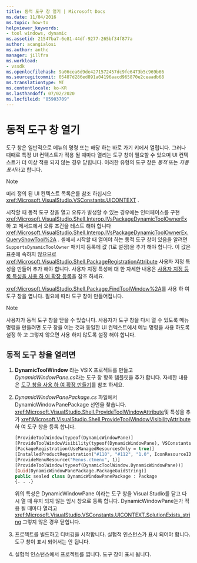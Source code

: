 ```yaml
---
title: 동적 도구 창 열기 | Microsoft Docs
ms.date: 11/04/2016
ms.topic: how-to
helpviewer_keywords:
- tool windows, dynamic
ms.assetid: 21547ba7-6e81-44df-9277-265bf34f877a
author: acangialosi
ms.author: anthc
manager: jillfra
ms.workload:
- vssdk
ms.openlocfilehash: 9a06cea6d9de4271572457dc9fe6473b5c969b66
ms.sourcegitcommit: 05487d286ed891a04196aacd965870e2ceaadb68
ms.translationtype: MT
ms.contentlocale: ko-KR
ms.lasthandoff: 07/02/2020
ms.locfileid: "85903709"
---
```

# <a name="open-a-dynamic-tool-window"></a>동적 도구 창 열기
도구 창은 일반적으로 메뉴의 명령 또는 해당 하는 바로 가기 키에서 열립니다. 그러나 때때로 특정 UI 컨텍스트가 적용 될 때마다 열리는 도구 창이 필요할 수 있으며 UI 컨텍스트가 더 이상 적용 되지 않는 경우 닫힙니다. 이러한 유형의 도구 창은 *동적* 또는 *자동 표시*라고 합니다.

> [!NOTE]
> 미리 정의 된 UI 컨텍스트 목록은를 참조 하십시오 <xref:Microsoft.VisualStudio.VSConstants.UICONTEXT> .

 시작할 때 동적 도구 창을 열고 오류가 발생할 수 있는 경우에는 인터페이스를 구현 <xref:Microsoft.VisualStudio.Shell.Interop.IVsPackageDynamicToolOwnerEx> 하 고 메서드에서 오류 조건을 테스트 해야 합니다 <xref:Microsoft.VisualStudio.Shell.Interop.IVsPackageDynamicToolOwnerEx.QueryShowTool%2A> . 셸에서 시작할 때 열어야 하는 동적 도구 창이 있음을 알려면 `SupportsDynamicToolOwner` 패키지 등록에 값 (1로 설정)을 추가 해야 합니다. 이 값은 표준에 속하지 않으므로 <xref:Microsoft.VisualStudio.Shell.PackageRegistrationAttribute> 사용자 지정 특성을 만들어 추가 해야 합니다. 사용자 지정 특성에 대 한 자세한 내용은 [사용자 지정 등록 특성을 사용 하 여 확장 등록](../extensibility/registering-and-unregistering-vspackages.md#using-a-custom-registration-attribute-to-register-an-extension)을 참조 하세요.

 <xref:Microsoft.VisualStudio.Shell.Package.FindToolWindow%2A>를 사용 하 여 도구 창을 엽니다. 필요에 따라 도구 창이 만들어집니다.

> [!NOTE]
> 사용자가 동적 도구 창을 닫을 수 있습니다. 사용자가 도구 창을 다시 열 수 있도록 메뉴 명령을 만들려면 도구 창을 여는 것과 동일한 UI 컨텍스트에서 메뉴 명령을 사용 하도록 설정 하 고 그렇지 않으면 사용 하지 않도록 설정 해야 합니다.

## <a name="to-open-a-dynamic-tool-window"></a>동적 도구 창을 열려면

1. **DynamicToolWindow** 라는 VSIX 프로젝트를 만들고 *DynamicWindowPane.cs*라는 도구 창 항목 템플릿을 추가 합니다. 자세한 내용은 [도구 창을 사용 하 여 확장 만들기](../extensibility/creating-an-extension-with-a-tool-window.md)를 참조 하세요.

2. *DynamicWindowPanePackage.cs* 파일에서 DynamicWindowPanePackage 선언을 찾습니다. <xref:Microsoft.VisualStudio.Shell.ProvideToolWindowAttribute>및 특성을 추가 <xref:Microsoft.VisualStudio.Shell.ProvideToolWindowVisibilityAttribute> 하 여 도구 창을 등록 합니다.

    ```vb
    [ProvideToolWindow(typeof(DynamicWindowPane)]
    [ProvideToolWindowVisibility(typeof(DynamicWindowPane), VSConstants.UICONTEXT.SolutionExists_string)]
    [PackageRegistration(UseManagedResourcesOnly = true)]
    [InstalledProductRegistration("#110", "#112", "1.0", IconResourceID = 400)] // Info on this package for Help/About
    [ProvideMenuResource("Menus.ctmenu", 1)]
    [ProvideToolWindow(typeof(DynamicToolWindow.DynamicWindowPane))]
    [Guid(DynamicWindowPanePackage.PackageGuidString)]
    public sealed class DynamicWindowPanePackage : Package
    {. . .}
    ```

     위의 특성은 DynamicWindowPane 이라는 도구 창을 Visual Studio를 닫고 다시 열 때 유지 되지 않는 임시 창으로 등록 합니다. DynamicWindowPane는가 적용 될 때마다 열리고 <xref:Microsoft.VisualStudio.VSConstants.UICONTEXT.SolutionExists_string> 그렇지 않은 경우 닫힙니다.

3. 프로젝트를 빌드하고 디버깅을 시작합니다. 실험적 인스턴스가 표시 되어야 합니다. 도구 창이 표시 되어서는 안 됩니다.

4. 실험적 인스턴스에서 프로젝트를 엽니다. 도구 창이 표시 됩니다.
